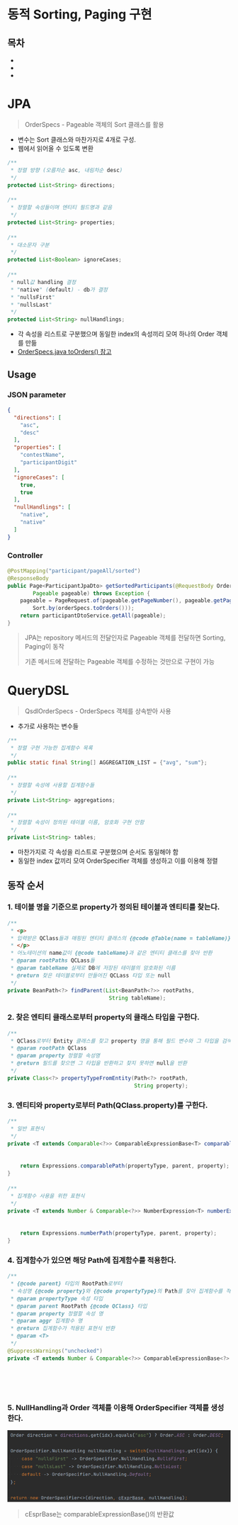 # 동적 Sorting, Paging 구현
## 목차
- []()
- []()
- []()

# JPA
> OrderSpecs - Pageable 객체의 Sort 클래스를 활용

- 변수는 Sort 클래스와 마찬가지로 4개로 구성.
- 웹에서 읽어올 수 있도록 변환
```java
/**
 * 정렬 방향 (오름차순 asc, 내림차순 desc)
 */
protected List<String> directions;

/**
 * 정렬할 속성들이며 엔티티 필드명과 같음
 */
protected List<String> properties;

/**
 * 대소문자 구분
 */
protected List<Boolean> ignoreCases;

/**
 * null값 handling 결정
 * "native" (default) - db가 결정
 * "nullsFirst"
 * "nullsLast"
 */
protected List<String> nullHandlings;
```
- 각 속성을 리스트로 구분했으며 동일한 index의 속성끼리 모여 하나의 Order 객체를 만듦
- [OrderSpecs.java toOrders() 참고](OrderSpecs.java)

## Usage
### JSON parameter
```json
{
  "directions": [
    "asc",
    "desc"
  ],
  "properties": [
    "contestName",
    "participantDigit"
  ],
  "ignoreCases": [
    true,
    true
  ],
  "nullHandlings": [
    "native",
    "native"
  ]
}
```
### Controller
```java
@PostMapping("participant/pageAll/sorted")
@ResponseBody
public Page<ParticipantJpaDto> getSortedParticipants(@RequestBody OrderSpecs orderSpecs,
        Pageable pageable) throws Exception {
    pageable = PageRequest.of(pageable.getPageNumber(), pageable.getPageSize(),
        Sort.by(orderSpecs.toOrders()));
    return participantDtoService.getAll(pageable);
}
```
> JPA는 repository 메서드의 전달인자로 Pageable 객체를 전달하면 Sorting, Paging이 동작
> 
> 기존 메서드에 전달하는 Pageable 객체를 수정하는 것만으로 구현이 가능

# QueryDSL
> QsdlOrderSpecs - OrderSpecs 객체를 상속받아 사용

- 추가로 사용하는 변수들
```java
/**
 * 정렬 구현 가능한 집계함수 목록
 */
public static final String[] AGGREGATION_LIST = {"avg", "sum"};

/**
 * 정렬할 속성에 사용할 집계함수들
 */
private List<String> aggregations;

/**
 * 정렬할 속성이 정의된 테이블 이름, 암호화 구현 안함
 */
private List<String> tables;
```
- 마찬가지로 각 속성을 리스트로 구분했으며 순서도 동일해야 함
- 동일한 index 값끼리 모여 OrderSpecifier 객체를 생성하고 이를 이용해 정렬

## 동작 순서
### 1. 테이블 명을 기준으로 property가 정의된 테이블과 엔티티를 찾는다.
```java
/**
 * <p>
 * 입력받은 QClass들과 매핑된 엔티티 클래스의 {@code @Table(name = tableName)} 어노테이션을 탐색
 * </p>
 * 어노테이션의 name값이 {@code tableName}과 같은 엔티티 클래스를 찾아 반환
 * @param rootPaths QCLass들
 * @param tableName 실제로 DB에 저장된 테이블의 암호화된 이름
 * @return 찾은 테이블로부터 만들어진 QCLass 타입 또는 null
 */
private BeanPath<?> findParent(List<BeanPath<?>> rootPaths,
                                String tableName);
```
### 2. 찾은 엔티티 클래스로부터 property의 클래스 타입을 구한다.
```java
/**
 * QClass로부터 Entity 클래스를 찾고 property 명을 통해 필드 변수와 그 타입을 검색
 * @param rootPath QClass
 * @param property 정렬할 속성명
 * @return 필드를 찾으면 그 타입을 반환하고 찾지 못하면 null을 반환
 */
private Class<?> propertyTypeFromEntity(Path<?> rootPath,
                                        String property);
```
### 3. 엔티티와 property로부터 Path(QClass.property)를 구한다.
```java
/**
 * 일반 표현식
 */
private <T extends Comparable<?>> ComparableExpressionBase<T> comparableExpressionBase(Class<T> propertyType,
                                                                                       Path<?> parent,
                                                                                       String property) {
    return Expressions.comparablePath(propertyType, parent, property);
}

/**
 * 집계함수 사용을 위한 표현식
 */
private <T extends Number & Comparable<?>> NumberExpression<T> numberExpression(Class<T> propertyType,
                                                                                Path<?> parent,
                                                                                String property) {
    return Expressions.numberPath(propertyType, parent, property);
}
```
### 4. 집계함수가 있으면 해당 Path에 집계함수를 적용한다.
```java
/**
 * {@code parent} 타입의 RootPath로부터
 * 속성명 {@code property}와 {@code propertyType}의 Path를 찾아 집계함수를 적용한 표현식으로 변환
 * @param propertyType 속성 타입
 * @param parent RootPath {@code QClass} 타입
 * @param property 정렬할 속성 명
 * @param aggr 집계함수 명
 * @return 집계함수가 적용된 표현식 반환
 * @param <T>
 */
@SuppressWarnings("unchecked")
private <T extends Number & Comparable<?>> ComparableExpressionBase<?> aggregate(Class<?> propertyType,
                                                                                 Path<?> parent,
                                                                                 String property,
                                                                                 String aggr);
    
```
### 5. NullHandling과 Order 객체를 이용해 OrderSpecifier 객체를 생성한다.
![](../../../../../../../github_resources/OrderSpecifier.png)
> cEsprBase는 comparableExpressionBase()의 반환값








